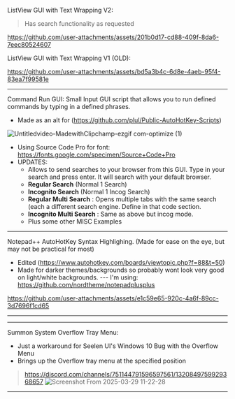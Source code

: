 ListView GUI with Text Wrapping V2:
> Has search functionality as requested

https://github.com/user-attachments/assets/201b0d17-cd88-409f-8da6-7eec80524607

ListView GUI with Text Wrapping V1 (OLD): 

https://github.com/user-attachments/assets/bd5a3b4c-6d8e-4aeb-95f4-83ea7f99581e
___________________________________________________________________________________________________________

Command Run GUI: Small Input GUI script that allows you to run defined commands by typing in a defined phrases.
- Made as an alt for (https://github.com/plul/Public-AutoHotKey-Scripts)

![Untitledvideo-MadewithClipchamp-ezgif com-optimize (1)](https://github.com/user-attachments/assets/fce837e7-0fa5-412d-8f38-7371ec79bd76)

- Using Source Code Pro for font: https://fonts.google.com/specimen/Source+Code+Pro
- UPDATES:
  - Allows to send searches to your browser from this GUI. Type in your search and press enter. It will search with your default browser.
  - **Regular Search** (Normal 1 Search)
  - **Incognito Search** (Normal 1 Incog Search)
  - **Regular Multi Search** : Opens multiple tabs with the same search (each a different search engine. Define in that code section.
  - **Incognito Multi Search** : Same as above but incog mode. 
  - Plus some other MISC Examples

___________________________________________________________________________________________________________

Notepad++ AutoHotKey Syntax Highlighing. (Made for ease on the eye, but may not be practical for most)
- Edited (https://www.autohotkey.com/boards/viewtopic.php?f=88&t=50)
- Made for darker themes/backgrounds so probably wont look very good on light/white backgrounds.
--- I'm using: https://github.com/nordtheme/notepadplusplus

https://github.com/user-attachments/assets/e1c59e65-920c-4a6f-89cc-3d7696f1cd65
___________________________________________________________________________________________________________

___________________________________________________________________________________________________________
Summon System Overflow Tray Menu: 
- Just a workaround for Seelen UI's Windows 10 Bug with the Overflow Menu
- Brings up the Overflow tray menu at the specified position
> https://discord.com/channels/751144791596597561/1320849759929368657
![Screenshot From 2025-03-29 11-22-28](https://github.com/user-attachments/assets/ffc59db9-baaa-48fc-a9cf-dddded9d62dd)

___________________________________________________________________________________________________________
